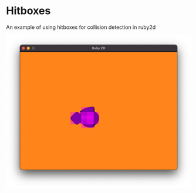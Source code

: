 # Hitboxes

An example of using hitboxes for collision detection in ruby2d


![screenshot](screenshot.png)
